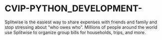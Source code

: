 # CVIP-PYTHON_DEVELOPMENT-
Splitwise is the easiest way to share expenses with friends and family and stop stressing about “who owes who”. Millions of people around the world use Splitwise to organize group bills for households, trips, and more.

